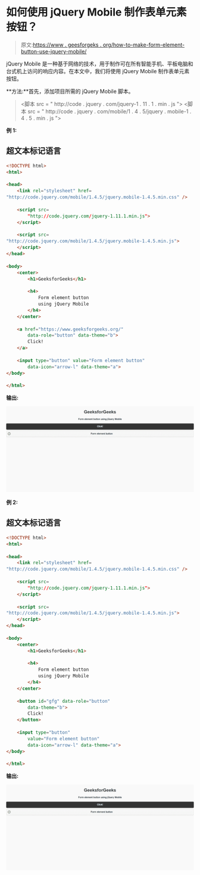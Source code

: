 # 如何使用 jQuery Mobile 制作表单元素按钮？

> 原文:[https://www . geesforgeks . org/how-to-make-form-element-button-use-jquery-mobile/](https://www.geeksforgeeks.org/how-to-make-form-element-button-using-jquery-mobile/)

jQuery Mobile 是一种基于网络的技术，用于制作可在所有智能手机、平板电脑和台式机上访问的响应内容。在本文中，我们将使用 jQuery Mobile 制作表单元素按钮。

**方法:**首先，添加项目所需的 jQuery Mobile 脚本。

> <link rel="”stylesheet”" href="”http://code.jquery.com/mobile/1.4.5/jquery.mobile-1.4.5.min.css”/">
> <脚本 src = " http://code . jquery . com/jquery-1 . 11 . 1 . min . js "></脚本>
> <脚本 src = " http://code . jquery . com/mobile/1 . 4 . 5/jquery . mobile-1 . 4 . 5 . min . js "></脚本>

**例 1:**

## 超文本标记语言

```html
<!DOCTYPE html>
<html>

<head>
    <link rel="stylesheet" href=
"http://code.jquery.com/mobile/1.4.5/jquery.mobile-1.4.5.min.css" />

    <script src=
        "http://code.jquery.com/jquery-1.11.1.min.js">
    </script>

    <script src=
"http://code.jquery.com/mobile/1.4.5/jquery.mobile-1.4.5.min.js">
    </script>
</head>

<body>
    <center>
        <h1>GeeksforGeeks</h1>

        <h4>
            Form element button 
            using jQuery Mobile
        </h4>
    </center>

    <a href="https://www.geeksforgeeks.org/" 
        data-role="button" data-theme="b">
        Click!
    </a>

    <input type="button" value="Form element button"
        data-icon="arrow-l" data-theme="a">
</body>

</html>
```

**输出:**

![](img/c9755f46f4472d3f2734e16d578a9a55.png)

**例 2:**

## 超文本标记语言

```html
<!DOCTYPE html>
<html>

<head>
    <link rel="stylesheet" href=
"http://code.jquery.com/mobile/1.4.5/jquery.mobile-1.4.5.min.css" />

    <script src=
        "http://code.jquery.com/jquery-1.11.1.min.js">
    </script>

    <script src=
"http://code.jquery.com/mobile/1.4.5/jquery.mobile-1.4.5.min.js">
    </script>
</head>

<body>
    <center>
        <h1>GeeksforGeeks</h1>

        <h4>
            Form element button 
            using jQuery Mobile
        </h4>
    </center>

    <button id="gfg" data-role="button" 
        data-theme="b">
        Click!
    </button>

    <input type="button" 
        value="Form element button" 
        data-icon="arrow-l" data-theme="a">
</body>

</html>
```

**输出:**

![](img/c9755f46f4472d3f2734e16d578a9a55.png)